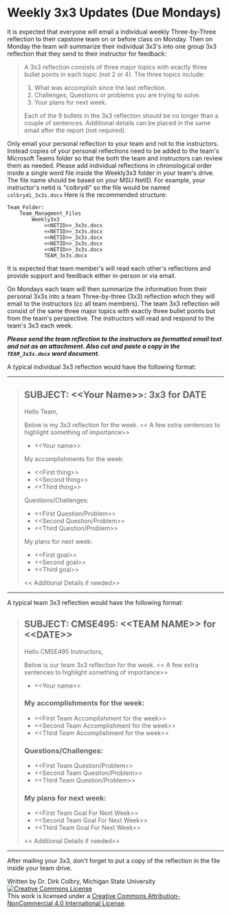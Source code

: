 # Weekly 3x3 Updates (Due Mondays)

It is expected that everyone will email a individual weekly Three-by-Three reflection to their capstone team on or before class on Monday. Then on Monday the team will summarize their individual 3x3's into one group 3x3 reflection that they send to their instructor for feedback:

> A 3x3 reflection consists of three major topics with exactly three bullet points in each topic (not 2 or 4). The three topics include:
> 
> 1. What was accomplish since the last reflection.
> 2. Challenges, Questions or problems you are trying to solve.
> 3. Your plans for next week.
>   
> Each of the 9 bullets in the 3x3 reflection should be no longer than a couple of sentences. Additional details can be placed in the same email after the report (not required).

Only email your personal reflection to your team and not to the instructors. Instead copies of your personal reflections need to be added to the team's Microsoft Teams folder so that the both the team and instructors can review them as needed. Please add individual reflections in chronological order inside a single word file inside the Weekly3x3 folder in your team's drive. The file name should be based on your MSU NetID. For example, your instructor's netid is "colbrydi" so the file would be named ```colbrydi_3x3s.docx``` Here is the recommended structure:

    Team_Folder:
        Team_Managment_Files
            Weekly3x3
                <<NETID>>_3x3s.docx
                <<NETID>>_3x3s.docx
                <<NETID>>_3x3s.docx
                <<NETID>>_3x3s.docx
                <<NETID>>_3x3s.docx
                TEAM_3x3s.docx

It is expected that team member's will read each other's reflections and provide support and feedback either in-person or via email.  

On Mondays each team will then summarize the information from their personal 3x3s into a team Three-by-three (3x3) reflection which they will email to the instructors (cc all team members). The team 3x3 reflection will consist of the same three major topics with exactly three bullet points but from the team's perspective. The instructors will read and respond to the team's 3x3 each week.  

***Please send the team reflection to the instructors as formatted email text and not as an attachment. Also cut and paste a copy in the ```TEAM_3x3s.docx``` word document.*** 

A typical individual 3x3 reflection would have the following format:

---

> ## SUBJECT: \<\<Your Name>>: 3x3 for DATE
>
> Hello Team,
> 
> Below is my 3x3 reflection for the week. \<\< A few extra sentences to highlight something of importance\>>
>  - \<\<Your name>>
> 
> My accomplishments for the week:
> * \<\<First thing>>
> * \<\<Second thing>> 
> * \<\<Third thing>>
>
> Questions/Challenges:
> * \<\<First Question/Problem>>
> * \<\<Second Question/Problem>>
> * \<\<Third Question/Problem>>
>
> My plans for next week:
> * \<\<First goal>>
> * \<\<Second goal>>
> * \<\<Third goal>>
>
> \<\< Additional Details if needed>>

---
A typical team 3x3 reflection would have the following format:


> ## SUBJECT: CMSE495: \<\<TEAM NAME>> for \<\<DATE>>
>
> Hello CMSE495 Instructors,
> 
> Below is our team 3x3 reflection for the week. \<\< A few extra sentences to highlight something of importance\>>
>  - \<\<Your name>>
> 
> ### My accomplishments for the week:
> * \<\<First Team Accomplishment for the week>>
> * \<\<Second Team Accomplishment for the week>>
> * \<\<Third Team Accomplishment for the week>>
>
> ### Questions/Challenges:
> * \<\<First Team Question/Problem>>
> * \<\<Second Team Question/Problem>>
> * \<\<Third Team Question/Problem>>
>
> ### My plans for next week:
> * \<\<First Team Goal For Next Week>>
> * \<\<Second Team Goal For Next Week>>
> * \<\<Third Team Goal For Next Week>>
>
> \<\< Additional Details if needed>>

----

After mailing your 3x3, don't forget to put a copy of the reflection in the file inside your team drive.

Written by Dr. Dirk Colbry, Michigan State University
<a rel="license" href="http://creativecommons.org/licenses/by-nc/4.0/"><img alt="Creative Commons License" style="border-width:0" src="https://i.creativecommons.org/l/by-nc/4.0/88x31.png" /></a><br />This work is licensed under a <a rel="license" href="http://creativecommons.org/licenses/by-nc/4.0/">Creative Commons Attribution-NonCommercial 4.0 International License</a>.

